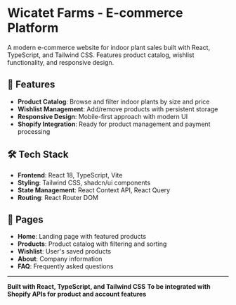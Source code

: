# Wicatet Farms - E-commerce Platform

A modern e-commerce website for indoor plant sales built with React, TypeScript, and Tailwind CSS. Features product catalog, wishlist functionality, and responsive design.

## 🚀 Features

- **Product Catalog**: Browse and filter indoor plants by size and price
- **Wishlist Management**: Add/remove products with persistent storage
- **Responsive Design**: Mobile-first approach with modern UI
- **Shopify Integration**: Ready for product management and payment processing

## 🛠️ Tech Stack

- **Frontend**: React 18, TypeScript, Vite
- **Styling**: Tailwind CSS, shadcn/ui components
- **State Management**: React Context API, React Query
- **Routing**: React Router DOM

## 🔗 Pages

- **Home**: Landing page with featured products
- **Products**: Product catalog with filtering and sorting
- **Wishlist**: User's saved products
- **About**: Company information
- **FAQ**: Frequently asked questions

---

**Built with React, TypeScript, and Tailwind CSS**
**To be integrated with Shopify APIs for product and account features**
